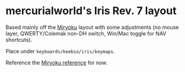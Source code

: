 # mercurialworld's Iris Rev. 7 layout

Based mainly off the [Miryoku](https://github.com/manna-harbour/miryoku) layout with some adjustments (no mouse layer, QWERTY/Colemak non-DH switch, Win/Mac toggle for NAV shortcuts).

Place under `keyboards/keebio/iris/keymaps`.

Reference the [Miryoku reference](https://github.com/manna-harbour/miryoku/tree/master/docs/reference) for now.
